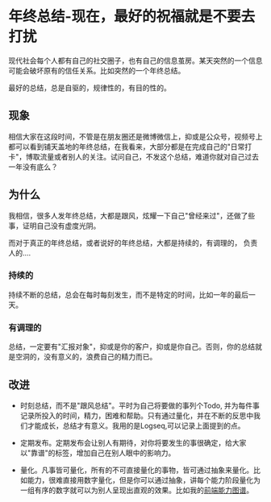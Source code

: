 # 年终总结-现在，最好的祝福就是不要去打扰


现代社会每个人都有自己的社交圈子，也有自己的信息茧房。某天突然的一个信息可能会破坏原有的信任关系。比如突然的一个年终总结。

最好的总结，总是自驱的，规律性的，有目的性的。

## 现象

相信大家在这段时间，不管是在朋友圈还是微博微信上，抑或是公众号，视频号上都可以看到铺天盖地的年终总结，在我看来，大部分都是在完成自己的"日常打卡"，博取流量或者别人的关注。试问自己，不发这个总结，难道你就对自己过去一年没有底么？

## 为什么

我相信，很多人发年终总结，大都是跟风，炫耀一下自己"曾经来过"，还做了些事，证明自己没有虚度光阴。

而对于真正的年终总结，或者说好的年终总结，大都是持续的，有调理的， 负责人的....

### 持续的

持续不断的总结，总会在每时每刻发生，而不是特定的时间，比如一年的最后一天。

### 有调理的

总结，一定要有"汇报对象"，抑或是你的客户，抑或是你自己。否则，你的总结就是空洞的，没有意义的，浪费自己的精力而已。

## 改进

- 时刻总结，而不是"跟风总结"。平时为自己将要做的事列个Todo, 并为每件事记录所投入的时间，精力，困难和帮助。只有通过量化，并在不断的反思中我们才能成长，总结才有意义。我用的是Logseq,可以记录上面提到的点。

- 定期发布。定期发布会让别人有期待，对你将要发生的事很确定，给大家以"靠谱"的标签，增加自己在别人眼中的影响力。

- 量化。凡事皆可量化，所有的不可直接量化的事物，皆可通过抽象来量化。比如能力，很难直接用数字量化，但是你可以通过抽象，讲每个能力阶段量化为一组有序的数字就可以为别人呈现出直观的效果。比如我的[前端能力图谱](https://stackblitz.com/edit/frontend-capability-editor?file=index.js)。

